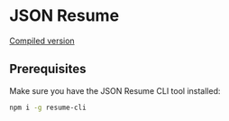 # JSON Resume

[Compiled version](https://registry.jsonresume.org/egillsveinbjorns)

## Prerequisites

Make sure you have the JSON Resume CLI tool installed:

```sh
npm i -g resume-cli
```